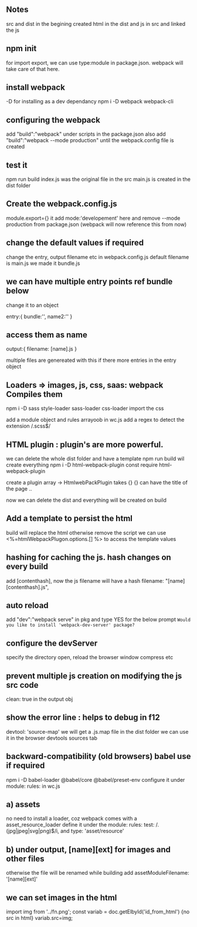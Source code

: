 ## Notes

src and dist in the begining
created html in the dist and js in src and linked the js

## npm init

for import export, we can use type:module in package.json.
webpack will take care of that here.

## install webpack

-D for installing as a dev dependancy
npm i -D webpack webpack-cli

## configuring the webpack

add "build":"webpack" under scripts in the package.json
also add "build":"webpack --mode production" until the webpack.config file is created

## test it

npm run build
index.js was the original file in the src
main.js is created in the dist folder

## Create the webpack.config.js

module.export={} it
add mode:'developement' here and remove --mode production from package.json (webpack will now reference this from now)

## change the default values if required

change the entry, output filename etc in webpack.config.js
default filename is main.js
we made it bundle.js

## we can have multiple entry points ref bundle below

change it to an object

entry:{
bundle:'',
name2:''
}

## access them as name

output:{
filename: [name].js
}

multiple files are genereated with this if there more entries in the entry object

## Loaders => images, js, css, saas: webpack Compiles them

npm i -D sass style-loader sass-loader css-loader
import the css

add a module object and rules arrayoob in wc.js
add a regex to detect the extension /\.scss$/

## HTML plugin : plugin's are more powerful.

we can delete the whole dist folder and have a template
npm run build wil create everything
npm i -D html-webpack-plugin
const require html-webpack-plugin

create a plugin array -> HtmlwebPackPlugin takes {}
{} can have the title of the page ..

now we can delete the dist and everything will be created on build

## Add a template to persist the html

build will replace the html otherwise
remove the script
we can use <%=htmlWebpackPlugon.options.[] %> to access the template values

<title><%=htmlWebpackPlugin.options.title %></title>

## hashing for caching the js. hash changes on every build

add [contenthash], now the js filename will have a hash
filename: "[name][contenthash].js",

## auto reload

add "dev":"webpack serve" in pkg
and type YES for the below prompt
`Would you like to install 'webpack-dev-server' package?`

## configure the devServer

specify the directory
open, reload the browser window compress etc

## prevent multiple js creation on modifying the js src code

clean: true in the output obj

## show the error line : helps to debug in f12

devtool: 'source-map'
we will get a .js.map file in the dist folder
we can use it in the browser devtools sources tab

## backward-compatibility (old browsers) babel use if required

npm i -D babel-loader @babel/core @babel/preset-env
configure it under module: rules: in wc.js

## a) assets

no need to install a loader, coz webpack comes with a asset_resource_loader
define it under the module: rules:
test: /\.(jpg|jpeg|svg|png)$/i,
and type: 'asset/resource'

## b) under output, [name][ext] for images and other files

otherwise the file will be renamed while building
add assetModuleFilename: '[name][ext]'

## we can set images in the html

import img from '../fn.png';
const variab = doc.getElbyId('id_from_html') {no src in html}
variab.src=img;